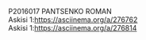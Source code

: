 P2016017 PANTSENKO ROMAN </br>
Askisi 1:https://asciinema.org/a/276762 </br>
Askisi 1:https://asciinema.org/a/276814 </br>
